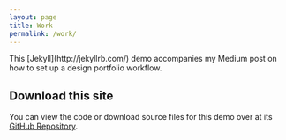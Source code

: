 ```yaml
---
layout: page
title: Work
permalink: /work/
---
```


<div class="wrapper-writing" markdown="1">
This [Jekyll](http://jekyllrb.com/) demo accompanies my Medium post on how to set up a design portfolio workflow.

## Download this site
You can view the code or download source files for this demo over at its [GitHub Repository](https://github.com/katmeisterclass="button").

</div>
